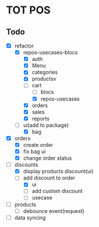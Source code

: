 # TOT POS

## Todo
- [x] refactor
  - [x] repos-usecases-blocs
    - [x] auth
    - [x] Menu
    - [x] categories
    - [x] productsv
    - [ ] cart
      - [ ] blocs
      - [x] repos-usecases
    - [x] orders
    - [x] sales
    - [x] reports
  - [ ] ui(add to package)
      - [x] bag
- [x] orders
  - [x] create order
  - [x] fix bag ui
  - [x] change order status
- [ ] discounts
  - [x] display products discount(ui)
  - [ ] add discount to order
    - [x] ui
    - [ ] add custom discount
    - [ ] usecase
- [ ] products
  - [ ] debounce event(request)
- [ ] data syncing